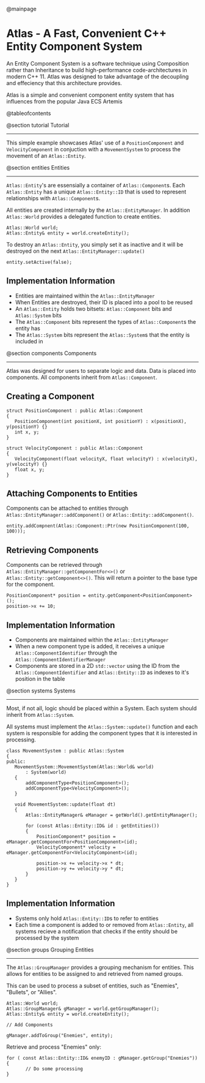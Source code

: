 
 @mainpage

 Atlas - A Fast, Convenient C++ Entity Component System
 ======================================================
 An Entity Component System is a software technique using Composition rather than Inheritance to build 
 high-performance code-architectures in modern C++ 11. Atlas was designed to take advantage of the decoupling and effeciency 
 that this architecture provides.

 Atlas is a simple and convenient component entity system that has influences
 from the popular Java ECS Artemis
 
 @tableofcontents

 @section tutorial Tutorial
 ___
 This simple example showcases Atlas' use of a `PositionComponent` and `VelocityComponent` in conjuction with
 a `MovementSystem` to process the movement of an `Atlas::Entity`.


 @section entities Entities
 ___
 
 `Atlas::Entity`'s are essensially a container of `Atlas::Component`s. Each `Atlas::Entity` has a unique `Atlas::Entity::ID` 
 that is used to represent relationships with `Atlas::Component`s. 

 All entities are created internally by the `Atlas::EntityManager`. In addition `Atlas::World` provides a delegated function 
 to create entities.
 ~~~~~~~~~~~~~~~~~~~~~~~~~~~~~~~~~~~~~~~~~~~~~~~
 Atlas::World world;
 Atlas::Entity& entity = world.createEntity();
 ~~~~~~~~~~~~~~~~~~~~~~~~~~~~~~~~~~~~~~~~~~~~~~~
 
 To destroy an `Atlas::Entity`, you simply set it as inactive and it will be destroyed on the next `Atlas::EntityManager::update()`
 ~~~~~~~~~~~~~~~~~~~~~~~~~
 entity.setActive(false);
 ~~~~~~~~~~~~~~~~~~~~~~~~~

 Implementation Information
 --------------------------
 - Entities are maintained within the `Atlas::EntityManager`
 - When Entities are destroyed, their ID is placed into a pool to be reused
 - An `Atlas::Entity` holds two bitsets: `Atlas::Component` bits and `Atlas::System` bits
 - The `Atlas::Component` bits represent the types of `Atlas::Component`s the entity has
 - The `Atlas::System` bits represent the `Atlas::System`s that the entity is included in
 

 @section components Components
 ___
 Atlas was designed for users to separate logic and data. Data is placed into components.
 All components inherit from `Atlas::Component`.

 Creating a Component
 --------------------
 ~~~~~~~~~~~~~~~~~~~~~~~~~
struct PositionComponent : public Atlas::Component
{
	PositionComponent(int positionX, int positionY) : x(positionX), y(positionY) {}
	int x, y;
}

struct VelocityComponent : public Atlas::Component
{
	VelocityComponent(float velocityX, float velocityY) : x(velocityX), y(velocityY) {}
	float x, y;
}
 ~~~~~~~~~~~~~~~~~~~~~~~~~

 Attaching Components to Entities
 --------------------------------
 Components can be attached to entities through `Atlas::EntityManager::addComponent()` or `Atlas::Entity::addComponent()`.
 ~~~~~~~~~~~~~~~~~~~~~~~~~~~~~~~~
 entity.addCompnent(Atlas::Component::Ptr(new PositionComponent(100, 100)));
 ~~~~~~~~~~~~~~~~~~~~~~~~~~~~~~~~

 Retrieving Components
 ---------------------
 Components can be retrieved through `Atlas::EntityManager::getComponentFor<>()` or `Atlas::Entity::getComponent<>()`. This will return a pointer to the base type for the component.
 ~~~~~~~~~~~~~~~~~~~~~~~~~~~
 PositionComponent* position = entity.getComponent<PositionComponent>();
 position->x += 10;
 ~~~~~~~~~~~~~~~~~~~~~~~~~~~

 Implementation Information
 --------------------------
 - Components are maintained within the `Atlas::EntityManager`
 - When a new component type is added, it receives a unique `Atlas::ComponentIdentifier` through the `Atlas::ComponentIdentifierManager`
 - Components are stored in a 2D `std::vector` using the ID from the `Atlas::ComponentIdentifier` and `Atlas::Entity::ID` as indexes to it's position in the table

 @section systems Systems
 ___
 Most, if not all, logic should be placed within a System. Each system should inherit from `Atlas::System`.

 All systems must implement the `Atlas::System::update()` function and each system is responsible for adding the component types that it is interested in processing.
 ~~~~~~~~~~~~~~~~~~~~~~~~~~~~~~~
class MovementSystem : public Atlas::System
{
public:
	MovementSystem::MovementSystem(Atlas::World& world)
		: System(world)
	{
		addComponentType<PositionComponent>();
		addComponentType<VelocityComponent>();
	}

	void MovementSystem::update(float dt)
	{
		Atlas::EntityManager& eManager = getWorld().getEntityManager();
		
		for (const Atlas::Entity::ID& id : getEntities())
		{
			PositionComponent* position = eManager.getComponentFor<PositionComponent>(id);
			VelocityComponent* velocity = eManager.getComponentFor<VelocityComponent>(id);

			position->x += velocity->x * dt;
			position->y += velocity->y * dt;
		}
	}
}
 ~~~~~~~~~~~~~~~~~~~~~~~~~~~~~~~
 
 Implementation Information
 --------------------------
 - Systems only hold `Atlas::Entity::ID`s to refer to entities
 - Each time a component is added to or removed from `Atlas::Entity`, all systems recieve a notification that checks if the entity should be processed by the system

 
 @section groups Grouping Entities
 ___
 The `Atlas::GroupManager` provides a grouping mechanism for entities. This allows for entities to be assigned to and retrieved from named groups.

 This can be used to process a subset of entities, such as "Enemies", "Bullets", or "Allies".
 ~~~~~~~~~~~~~~~~~~~~~~~~~~~~~
 Atlas::World world;
 Atlas::GroupManager& gManager = world.getGroupManager();
 Atlas::Entity& entity = world.createEntity();
 
 // Add Components
 
 gManager.addToGroup("Enemies", entity);
 ~~~~~~~~~~~~~~~~~~~~~~~~~~~~~

 Retrieve and process "Enemies" only:
 ~~~~~~~~~~~~~~~~~~~~~~~~~~~~~
 for ( const Atlas::Entity::ID& enemyID : gManager.getGroup("Enemies"))
 {
		// Do some processing
 }
 ~~~~~~~~~~~~~~~~~~~~~~~~~~~~~



